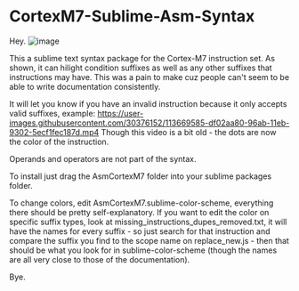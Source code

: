 # CortexM7-Sublime-Asm-Syntax
Hey.
![image](https://user-images.githubusercontent.com/30376152/113668383-11aba380-96aa-11eb-8c95-a5857288bd83.png)

This a sublime text syntax package for the Cortex-M7 instruction set.
As shown, it can hilight condition suffixes as well as any other suffixes that instructions may have.
This was a pain to make cuz people can't seem to be able to write documentation consistently.

It will let you know if you have an invalid instruction because it only accepts valid suffixes, example:
https://user-images.githubusercontent.com/30376152/113669585-df02aa80-96ab-11eb-9302-5ecf1fec187d.mp4
Though this video is a bit old - the dots are now the color of the instruction.

Operands and operators are not part of the syntax.


To install just drag the AsmCortexM7 folder into your sublime packages folder.

To change colors, edit AsmCortexM7.sublime-color-scheme, everything there should be pretty self-explanatory.
If you want to edit the color on specific suffix types, look at missing_instructions_dupes_removed.txt, it will have the names for every suffix - so just search for that instruction and compare the suffix you find to the scope name on replace_new.js - then that should be what you look for in sublime-color-scheme (though the names are all very close to those of the documentation).

Bye.
